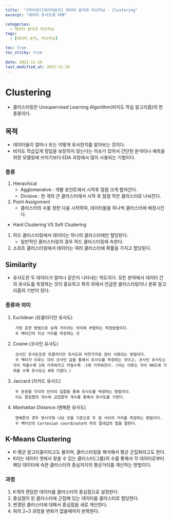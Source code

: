 ```yaml
---
title:  "[파이썬][데이터분석] 데이터 분석과 머신러닝 - Clustering"
excerpt: "데이터 유사도에 대해"

categories:
  - 데이터 분석과 머신러닝
tags:
  - [데이터 분석, 머신러닝]

toc: true
toc_sticky: true
 
date: 2021-11-29
last_modified_at: 2021-11-29
---
```


# Clustering
- 클러스터링은 Unsupervised Learning Algorithm(비지도 학습 알고리즘)의 한 종류이다. 

## 목적
- 데이터들이 얼마나 또는 어떻게 유사한지를 알아보는 것이다.
- 비지도 학습답게 정답을 보장하지 않는다는 이슈가 있어서 간단한 분석이나 예측을 위한 모델링에 쓰이기보다 EDA 과정에서 많이 사용되는 기법이다.

### 종류
1. Hierachical
    - Agglomerative : 개별 포인트에서 시작후 점점 크게 합쳐간다.
    - Divisive : 한 개의 큰 클러스터에서 시작 후 점점 작은 클러스터로 나눠진다.
2. Point Assignment
    - 클러스터의 수를 정한 다음 시작하여, 데이터들을 하나씩 클러스터에 배정시킨다.

- Hard Clustering VS Soft Clustering
1. 하드 클러스터링에서 데이터는 하나의 클러스터에만 할당된다.
    - 일반적인 클러스터링의 경우 하드 클러스터링에 속한다.
2. 소프트 클러스터링에서 데이터는 여러 클러스터에 확률을 가지고 할당된다.

## Similarity
- 유사도란 두 데이터가 얼마나 같은지 나타내는 척도이다. 모든 분야에서 데이터 간의 유사도를 측정하는 것이 중요하고 특히 위에서 언급한 클러스터링이나 분류 알고리즘의 기반이 된다.

### 종류와 의미
1. Euclidean (유클리디안 유사도)
    
        가장 흔한 방법으로 실제 거리라는 의미에 부합하는 측정방법이다.
        두 벡터간의 직선 거리를 측정하는 것
2. Cosine (코사인 유사도)
        
        코사인 유사도또한 유클리디안 유사도와 마찬가지로 많이 사용되는 방법이다.
        두 벡터가 이루는 각의 코사인 값을 통해서 유사도를 측정하는 것이고, 코사인 유사도는 각이 작을수록 1에 가까워지고 커질수록 -1에 가까워진다. (이는 이루는 각이 90도에 가까울 수록 유사도는 0에 가깝다.)
3. Jaccard (자카드 유사드)

        두 문장을 각각의 단어의 집합을 통해 유사도를 측정하는 방법이다.
        이는 합집합의 개수와 교집합의 개수를 통해서 유사도를 구한다.
4. Manhattan Distance (맨해튼 유사도)

        맨해튼의 경우 정사각형 나뉜 곳을 기준으로 두 점 사이의 거리를 측정하는 방법이다.
        두 벡터간의 Cartesian coordinate의 차의 절대값의 합을 말한다.

## K-Means Clustering
- K-평균 알고리즘이라고도 불리며, 클러스터링을 해석해서 평균 군집화라고도 한다.
- K라는 데이터 셋에서 찾을 수 있는 클러스터(그룹)의 수를 통해서 각 데이터로부터 해당 데이터에 속한 클러스터의 중심까지의 평균거리를 계산하는 방법이다.

### 과정
1. K개의 랜덤한 데이터를 클러스터의 중심점으로 설정한다.
2. 중심점이 된 클러스터에 근접해 있는 데이터를 클러스터로 할당한다.
3. 변경된 클러스터에 대해서 중심점을 새로 계산한다.
4. 위의 2~3 과정을 변화가 없을때까지 반복한다.